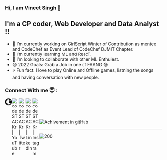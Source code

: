 ### Hi, I am Vineet Singh 👋

## I'm a CP coder, Web Developer and Data Analyst !!

- 🔭 I’m currently working on GirlScript Winter of Contribution as mentee and CodeChef as Event Lead of CodeChef DJMIT Chapter.
- 🌱 I’m currently learning ML and ReacT.
- 👯 I’m looking to collaborate with other ML Enthuiest.
- 😄 2022 Goals: Grab a Job in one of FAANG 😎
- ⚡ Fun fact: I love to play Online and Offline games, listning the songs and having conversation with new people.

### Connect With me 😇 :

[<img align="left" alt="codeSTACKr.com" width="22px" src="https://raw.githubusercontent.com/iconic/open-iconic/master/svg/globe.svg" />][website]
[<img align="left" alt="codeSTACKr | YouTube" width="22px" src="https://cdn.jsdelivr.net/npm/simple-icons@v3/icons/youtube.svg" />][youtube]
[<img align="left" alt="codeSTACKr | Twitter" width="22px" src="https://cdn.jsdelivr.net/npm/simple-icons@v3/icons/twitter.svg" />][twitter]
[<img align="left" alt="codeSTACKr | LinkedIn" width="22px" src="https://cdn.jsdelivr.net/npm/simple-icons@v3/icons/linkedin.svg" />][linkedin]
[<img align="left" alt="codeSTACKr | Instagram" width="22px" src="https://cdn.jsdelivr.net/npm/simple-icons@v3/icons/instagram.svg" />][instagram]

<br/>
<br/>
<br/>

[website]: https://ghhsgf.herokuapp.com/
[twitter]: https://twitter.com/AnkitSi49672583
[youtube]: https://www.youtube.com/channel/UCEo-bUz4ccbfLp_dBV1s-IA
[instagram]: https://www.instagram.com/mr_______cypher_______056/
[linkedin]: https://www.linkedin.com/in/vineet-singh-2001/

<br/>

<img src="https://github-readme-stats.vercel.app/api?username=vineetsingh0809&&show_icons=true&title_color=ffffff&icon_color=bb2acf&text_color=daf7dc&bg_color=151515" alt="Achivement in gitHub">


<br/>
<hr/>

![200](https://user-images.githubusercontent.com/75788774/140642973-135d09bf-145b-4ed7-939f-c7b0438eaf80.gif)

